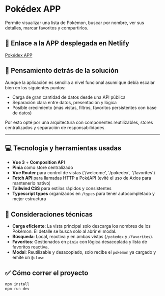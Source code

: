 # Pokédex APP

Permite visualizar una lista de Pokémon, buscar por nombre, ver sus detalles, marcar favoritos y compartirlos.

## 🔗 Enlace a la APP desplegada en Netlify

[Pokédex APP](https://app-pokedex-vue.netlify.app/)

## :brain: Pensamiento detrás de la solución

Aunque la aplicación es sencilla a nivel funcional asumí que debía escalar bien en los siguientes puntos:

- Carga de gran cantidad de datos desde una API pública
- Separación clara entre datos, presentación y lógica
- Posible crecimiento (más vistas, filtros, favoritos persistentes con base de datos)

Por esto opté por una arquitectura con componentes reutilizables, stores centralizados y separación de responsabilidades.

---

## :computer: Tecnología y herramientas usadas

- **Vue 3** + **Composition API**
- **Pinia** como store centralizado
- **Vue Router** para control de vistas ('/welcome', '/pokedex', '/favorites')
- **Fetch API** para llamadas HTTP a PokéAPI (evité el uso de Axios para mantenerlo nativo)
- **Tailwind CSS** para estilos rápidos y consistentes
- **Typescript types** organizados en `/types` para tener autocompletado y mejor estructura

## :mag_right: Consideraciones técnicas

- **Carga eficiente**: La vista principal solo descarga los nombres de los Pokémon. El detalle se busca solo al abrir el modal.
- **Búsqueda**: Local, reactiva y en ambas vistas (`/pokedex` y `/favorites`).
- **Favoritos**: Gestionados en `pinia` con lógica desacoplada y lista de favoritos reactiva.
- **Modal**: Reutilizable y desacoplado, solo recibe el `pokemon` ya cargado y emite un `@close`

## :white_check_mark: Cómo correr el proyecto

```bash
npm install
npm run dev
